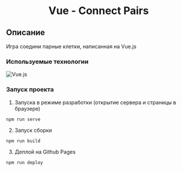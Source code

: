 <h1 align="center">Vue - Connect Pairs</h1>

## Описание

Игра соедини парные клетки, написанная на Vue.js

### Используемые технологии

![Vue.js](https://img.shields.io/badge/-Vue.js-black?style=flat-square&logo=vue.js)

### Запуск проекта

1. Запуска в режиме разработки (открытие сервера и страницы в браузере)

```
npm run serve
```

2. Запуск сборки

```
npm run build
```

3. Деплой на Github Pages

```
npm run deploy
```

